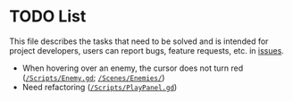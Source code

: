 # TODO List
This file describes the tasks that need to be solved and is intended for project developers, users can report bugs, feature requests, etc. in [issues](https://github.com/GREATDNG/Futureal/issues).

- When hovering over an enemy, the cursor does not turn red ([`/Scripts/Enemy.gd`](https://github.com/GREATDNG/Futureal/blob/master/Scripts/Enemy.gd); [`/Scenes/Enemies/`](https://github.com/GREATDNG/Futureal/blob/master/Scenes/Enemies/))
- Need refactoring ([`/Scripts/PlayPanel.gd`](https://github.com/GREATDNG/Futureal/blob/master/Scripts/PlayPanel.gd))
